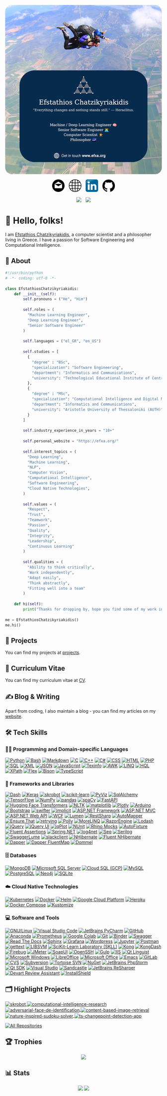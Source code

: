 <p align="center">
  <img src="https://github.com/efstathios-chatzikyriakidis/efstathios-chatzikyriakidis/blob/main/assets/header-image.png" />
</p>

<p align="center">
  <a href= "https://efxa.org/contact/"><img height="40" src="https://github.com/efstathios-chatzikyriakidis/efstathios-chatzikyriakidis/blob/main/assets/email-icon.svg" hspace="5"></a>
  <a href= "https://efxa.org/"><img height="40" src="https://github.com/efstathios-chatzikyriakidis/efstathios-chatzikyriakidis/blob/main/assets/globe-icon.svg" hspace="5"></a>
  <a href= "https://www.linkedin.com/in/efstathioschatzikyriakidis"><img height="40" src="https://github.com/efstathios-chatzikyriakidis/efstathios-chatzikyriakidis/blob/main/assets/linkedin-icon.svg" hspace="5"></a>
  <a href= "https://github.com/efstathios-chatzikyriakidis"><img height="40" src="https://github.com/efstathios-chatzikyriakidis/efstathios-chatzikyriakidis/blob/main/assets/github-icon.svg" hspace="5"></a>
</p>

<p align="center">
  <img src="https://img.shields.io/github/followers/efstathios-chatzikyriakidis?label=Follow&style=social" hspace="5">
  <img src="https://visitor-badge.glitch.me/badge?page_id=efstathios.chatzikyriakidis.github" hspace="5">
</p>

# 👋 Hello, folks!

I am <a href= "https://efxa.org/">Efstathios Chatzikyriakidis</a>, a computer scientist and a philosopher living in Greece. I have a passion for Software Engineering and Computational Intelligence.

## 💬 About

```python
#!/usr/bin/python
# -*- coding: utf-8 -*-

class EfstathiosChatzikyriakidis:
    def __init__(self):
        self.pronouns = ("He", "Him")

        self.roles = (
          "Machine Learning Engineer",
          "Deep Learning Engineer",
          "Senior Software Engineer"
        )

        self.languages = ("el_GR", "en_US")

        self.studies = [
          {
            "degree" : "BSc",
            "specialization": "Software Engineering",
            "department": "Informatics and Communications",
            "university": "Technological Educational Institute of Central Macedonia"
          },
          {
            "degree" : "MSc",
            "specialization": "Computational Intelligence and Digital Media",
            "department": "Informatics and Communications",
            "university": "Aristotle University of Thessaloniki (AUTH)"
          }
        ]

        self.industry_experience_in_years = "10+"

        self.personal_website = "https://efxa.org/"

        self.interest_topics = (
          "Deep Learning",
          "Machine Learning",
          "NLP",
          "Computer Vision",
          "Computational Intelligence",
          "Software Engineering",
          "Cloud Native Technologies",
        )

        self.values = (
          "Respect",
          "Trust",
          "Teamwork",
          "Passion",
          "Quality",
          "Integrity",
          "Leadership",
          "Continuous Learning"
        )

        self.qualities = (
          "Ability to think critically",
          "Work independently",
          "Adapt easily",
          "Think abstractly",
          "Fitting well into a team"
        )

    def hi(self):
        print("Thanks for dropping by, hope you find some of my work interesting.")

me = EfstathiosChatzikyriakidis()
me.hi()
```

## 📘 Projects

You can find my projects at [projects](https://efxa.org/category/projects/).

## 📃 Curriculum Vitae

You can find my curriculum vitae at [CV](https://efxa.org/curriculum-vitae/).

## ✍️ Blog & Writing

Apart from coding, I also maintain a blog - you can find my articles on my [website](https://efxa.org/).

## 🛠️ Tech Skills

### 👨‍💻 Programming and Domain-specific Languages

<p>
    <a href="https://github.com/search?q=user%3Aefstathios-chatzikyriakidis+language%3Apython">         <img alt="Python"           src="https://img.shields.io/badge/Python-85019b.svg"></a>
    <a href="https://github.com/search?q=user%3Aefstathios-chatzikyriakidis+language%3Abash">           <img alt="Bash"             src="https://img.shields.io/badge/Bash-a45969.svg"></a>
    <a href="https://github.com/search?q=user%3Aefstathios-chatzikyriakidis+language%3Amarkdown">       <img alt="Markdown"         src="https://img.shields.io/badge/Markdown-85019b.svg"></a>
    <a href="https://github.com/search?q=user%3Aefstathios-chatzikyriakidis+language%3Ac">              <img alt="C"                src="https://img.shields.io/badge/C-D00000.svg"></a>
    <a href="https://github.com/search?q=user%3Aefstathios-chatzikyriakidis+language%3Acpp">            <img alt="C++"              src="https://img.shields.io/badge/C++-0f0ba7.svg"></a>
    <a href="https://github.com/search?q=user%3Aefstathios-chatzikyriakidis+language%3Acsharp">         <img alt="C#"               src="https://img.shields.io/badge/C%23-3471e3.svg"></a>
    <a href="https://github.com/search?q=user%3Aefstathios-chatzikyriakidis+language%3Acss">            <img alt="CSS"              src="https://img.shields.io/badge/CSS-14354C.svg"></a>
    <a href="https://github.com/search?q=user%3Aefstathios-chatzikyriakidis+language%3Ahtml">           <img alt="HTML"             src="https://img.shields.io/badge/HTML-FF6F00.svg"></a>
    <a href="https://github.com/search?q=user%3Aefstathios-chatzikyriakidis+language%3Aphp">            <img alt="PHP"              src="https://img.shields.io/badge/PHP-14354C.svg"></a>
    <a href="https://github.com/search?q=user%3Aefstathios-chatzikyriakidis+language%3Asql">            <img alt="SQL"              src="https://img.shields.io/badge/SQL-a45969.svg"></a>
    <a href="https://github.com/search?q=user%3Aefstathios-chatzikyriakidis+language%3Axml">            <img alt="XML"              src="https://img.shields.io/badge/XML-FF6F00.svg"></a>
    <a href="https://github.com/search?q=user%3Aefstathios-chatzikyriakidis+language%3Ajson">           <img alt="JSON"             src="https://img.shields.io/badge/JSON-85019b.svg"></a>
    <a href="https://github.com/search?q=user%3Aefstathios-chatzikyriakidis+language%3Ajavascript">     <img alt="JavaScript"       src="https://img.shields.io/badge/JavaScript-0f0ba7.svg"></a>
    <a href="https://github.com/search?q=user%3Aefstathios-chatzikyriakidis+extension%3Atexi">          <img alt="Texinfo"          src="https://img.shields.io/badge/Texinfo-14354C.svg"></a>
    <a href="https://github.com/search?q=user%3Aefstathios-chatzikyriakidis+language%3Aawk">            <img alt="AWK"              src="https://img.shields.io/badge/AWK-3471e3.svg"></a>
    <a href="#">                                                                                        <img alt="LINQ"             src="https://img.shields.io/badge/LINQ-14354C.svg"></a>
    <a href="#">                                                                                        <img alt="HQL"              src="https://img.shields.io/badge/HQL-FF6F00.svg"></a>
    <a href="#">                                                                                        <img alt="XPath"            src="https://img.shields.io/badge/XPath-a45969.svg"></a>
    <a href="https://github.com/search?q=user%3Aefstathios-chatzikyriakidis+extension%3Alex">           <img alt="Flex"             src="https://img.shields.io/badge/Flex-14354C.svg"></a>
    <a href="https://github.com/search?q=user%3Aefstathios-chatzikyriakidis+extension%3Ay">             <img alt="Bison"            src="https://img.shields.io/badge/Bison-85019b.svg"></a>
    <a href="https://github.com/search?q=user%3Aefstathios-chatzikyriakidis+language%3Atypescript">     <img alt="TypeScript"       src="https://img.shields.io/badge/TypeScript-0f0ba7.svg"></a>
</p>

### 🧰 Frameworks and Libraries

<p>
    <a href="https://plotly.com/dash/">                                         <img alt="Dash"                         src="https://img.shields.io/badge/Dash-a45969.svg"></a>
    <a href="https://keras.io/">                                                <img alt="Keras"                        src="https://img.shields.io/badge/Keras-3471e3.svg"></a>
    <a href="https://skrobot.readthedocs.io/">                                  <img alt="skrobot"                      src="https://img.shields.io/badge/skrobot-0f0ba7.svg"></a>
    <a href="https://scikit-learn.org/">                                        <img alt="scikit-learn"                 src="https://img.shields.io/badge/scikit--learn-85019b.svg"></a>
    <a href="https://pyviz.org/">                                               <img alt="PyViz"                        src="https://img.shields.io/badge/PyViz-14354C.svg"></a>
    <a href="https://www.sqlalchemy.org/">                                      <img alt="SqlAlchemy"                   src="https://img.shields.io/badge/SqlAlchemy-FF6F00.svg"></a>
    <a href="https://www.tensorflow.org/">                                      <img alt="TensorFlow"                   src="https://img.shields.io/badge/TensorFlow-14354C.svg"></a>
    <a href="https://numpy.org/">                                               <img alt="NumPy"                        src="https://img.shields.io/badge/NumPy-FF6F00.svg"></a>
    <a href="https://pandas.pydata.org/">                                       <img alt="pandas"                       src="https://img.shields.io/badge/pandas-3471e3.svg"></a>
    <a href="https://spacy.io/">                                                <img alt="spaCy"                        src="https://img.shields.io/badge/spaCy-FF6F00.svg"></a>
    <a href="https://fastapi.tiangolo.com/">                                    <img alt="FastAPI"                      src="https://img.shields.io/badge/FastAPI-245227.svg"></a>
    <a href="https://huggingface.co/">                                          <img alt="Hugging Face Transformers"    src="https://img.shields.io/badge/Hugging Face Transformers-3471e3.svg"></a>
    <a href="https://www.nltk.org/">                                            <img alt="NLTK"                         src="https://img.shields.io/badge/NLTK-14354C.svg"></a>
    <a href="https://matplotlib.org/">                                          <img alt="matplotlib"                   src="https://img.shields.io/badge/matplotlib-D00000.svg"></a>
    <a href="https://plotly.com/">                                              <img alt="Plotly"                       src="https://img.shields.io/badge/Plotly-FF6F00.svg"></a>
    <a href="https://www.arduino.cc/">                                          <img alt="Arduino"                      src="https://img.shields.io/badge/Arduino-14354C.svg"></a>
    <a href="https://getbootstrap.com/">                                        <img alt="Bootstrap"                    src="https://img.shields.io/badge/Bootstrap-85019b.svg"></a>
    <a href="https://pypi.org/project/swifter/">                                <img alt="swifter"                      src="https://img.shields.io/badge/swifter-3471e3.svg"></a>
    <a href="https://implicit.readthedocs.io/">                                 <img alt="implicit"                     src="https://img.shields.io/badge/implicit-0f0ba7.svg"></a>
    <a href="https://en.wikipedia.org/wiki/ASP.NET">                            <img alt="ASP.NET Framework"            src="https://img.shields.io/badge/ASP.NET Framework-14354C.svg"></a>
    <a href="https://en.wikipedia.org/wiki/ASP.NET_MVC">                        <img alt="ASP.NET MVC"                  src="https://img.shields.io/badge/ASP.NET MVC-D00000.svg"></a>
    <a href="https://en.wikipedia.org/wiki/ASP.NET_Web_API">                    <img alt="ASP.NET Web API"              src="https://img.shields.io/badge/ASP.NET Web API-245227.svg"></a>
    <a href="https://en.wikipedia.org/wiki/Windows_Communication_Foundation">   <img alt="WCF"                          src="https://img.shields.io/badge/WCF-14354C.svg"></a>
    <a href="https://lumen.laravel.com/">                                       <img alt="Lumen"                        src="https://img.shields.io/badge/Lumen-85019b.svg"></a>
    <a href="https://restsharp.dev/">                                           <img alt="RestSharp"                    src="https://img.shields.io/badge/RestSharp-FF6F00.svg"></a>
    <a href="https://automapper.org/">                                          <img alt="AutoMapper"                   src="https://img.shields.io/badge/AutoMapper-3471e3.svg"></a>
    <a href="https://www.nuget.org/packages/ensure.that">                       <img alt="Ensure.That"                  src="https://img.shields.io/badge/Ensure.That-0f0ba7.svg"></a>
    <a href="https://pypi.org/project/retrying/">                               <img alt="retrying"                     src="https://img.shields.io/badge/retrying-14354C.svg"></a>
    <a href="https://www.thepollyproject.org/">                                 <img alt="Polly"                        src="https://img.shields.io/badge/Polly-FF6F00.svg"></a>
    <a href="https://morelinq.github.io/">                                      <img alt="MoreLINQ"                     src="https://img.shields.io/badge/MoreLINQ-14354C.svg"></a>
    <a href="https://antaris.github.io/RazorEngine/">                           <img alt="RazorEngine"                  src="https://img.shields.io/badge/RazorEngine-0f0ba7.svg"></a>
    <a href="https://lodash.com/">                                              <img alt="Lodash"                       src="https://img.shields.io/badge/Lodash-a45969.svg"></a>
    <a href="https://jquery.com/">                                              <img alt="jQuery"                       src="https://img.shields.io/badge/jQuery-FF6F00.svg"></a>
    <a href="https://jqueryui.com/">                                            <img alt="jQuery UI"                    src="https://img.shields.io/badge/jQuery UI-245227.svg"></a>
    <a href="https://www.jqplot.com/">                                          <img alt="jqPlot"                       src="https://img.shields.io/badge/jqPlot-3471e3.svg"></a>
    <a href="https://nunit.org/">                                               <img alt="NUnit"                        src="https://img.shields.io/badge/NUnit-0f0ba7.svg"></a>
    <a href="https://hibernatingrhinos.com/oss/rhino-mocks">                    <img alt="Rhino Mocks"                  src="https://img.shields.io/badge/Rhino Mocks-85019b.svg"></a>
    <a href="https://autofixture.github.io/docs/quick-start/">                  <img alt="AutoFixture"                  src="https://img.shields.io/badge/AutoFixture-FF6F00.svg"></a>
    <a href="https://fluentassertions.com/introduction">                        <img alt="Fluent Assertions"            src="https://img.shields.io/badge/Fluent Assertions-3471e3.svg"></a>
    <a href="https://springframework.net/">                                     <img alt="Spring.NET"                   src="https://img.shields.io/badge/Spring.NET-14354C.svg"></a>
    <a href="https://logging.apache.org/log4net/">                              <img alt="log4net"                      src="https://img.shields.io/badge/log4net-0f0ba7.svg"></a>
    <a href="https://datalust.co/seq">                                          <img alt="Seq"                          src="https://img.shields.io/badge/Seq-14354C.svg"></a>
    <a href="https://serilog.net/">                                             <img alt="Serilog"                      src="https://img.shields.io/badge/Serilog-245227.svg"></a>
    <a href="https://github.com/DarkaOnLine/SwaggerLume">                       <img alt="SwaggerLume"                  src="https://img.shields.io/badge/SwaggerLume-FF6F00.svg"></a>
    <a href="https://pypi.org/project/slackclient/">                            <img alt="slackclient"                  src="https://img.shields.io/badge/slackclient-0f0ba7.svg"></a>
    <a href="https://nhibernate.info/">                                         <img alt="NHibernate"                   src="https://img.shields.io/badge/NHibernate-a45969.svg"></a>
    <a href="https://github.com/nhibernate/fluent-nhibernate/wiki">             <img alt="Fluent NHibernate"            src="https://img.shields.io/badge/Fluent NHibernate-FF6F00.svg"></a>
    <a href="https://dapper-tutorial.net/">                                     <img alt="Dapper"                       src="https://img.shields.io/badge/Dapper-3471e3.svg"></a>
    <a href="https://dapper-tutorial.net/dapper-fluentmap">                     <img alt="Dapper FluentMap"             src="https://img.shields.io/badge/Dapper FluentMap-85019b.svg"></a>
    <a href="https://github.com/henkmollema/Dommel">                            <img alt="Dommel"                       src="https://img.shields.io/badge/Dommel-245227.svg"></a>
</p>

### 🗄️ Databases

<p>
    <a href="https://www.mongodb.com/">                                 <img alt="MongoDB"                  src="https://img.shields.io/badge/MongoDB-14354C.svg"></a>
    <a href="https://en.wikipedia.org/wiki/Microsoft_SQL_Server">       <img alt="Microsoft SQL Server"     src="https://img.shields.io/badge/Microsoft SQL Server-3471e3.svg"></a>
    <a href="https://cloud.google.com/sql">                             <img alt="Cloud SQL (GCP)"          src="https://img.shields.io/badge/Cloud SQL (GCP)-D00000.svg"></a>
    <a href="https://www.mysql.com/">                                   <img alt="MySQL"                    src="https://img.shields.io/badge/MySQL-245227.svg"></a>
    <a href="https://www.postgresql.org/">                              <img alt="PostgreSQL"               src="https://img.shields.io/badge/PostgreSQL-FF6F00.svg"></a>
    <a href="https://neo4j.com/">                                       <img alt="Neo4j"                    src="https://img.shields.io/badge/Neo4j-14354C.svg"></a>
    <a href="https://www.sqlite.org/index.html">                        <img alt="SQLite"                   src="https://img.shields.io/badge/SQLite-3471e3.svg"></a>
</p>

### ☁️ Cloud Native Technologies

<p>
    <a href="https://kubernetes.io/">               <img alt="Kubernetes"               src="https://img.shields.io/badge/Kubernetes-3471e3.svg"></a>
    <a href="https://www.docker.com/">              <img alt="Docker"                   src="https://img.shields.io/badge/Docker-a45969.svg"></a>
    <a href="https://helm.sh/">                     <img alt="Helm"                     src="https://img.shields.io/badge/Helm-D00000.svg"></a>
    <a href="https://cloud.google.com">             <img alt="Google Cloud Platform"    src="https://img.shields.io/badge/Google Cloud Platform-245227.svg"></a>
    <a href="https://www.heroku.com/">              <img alt="Heroku"                   src="https://img.shields.io/badge/Heroku-14354C.svg"></a>
    <a href="https://docs.docker.com/compose/">     <img alt="Docker Compose"           src="https://img.shields.io/badge/Docker Compose-FF6F00.svg"></a>
    <a href="https://kustomize.io/">                <img alt="Kustomize"                src="https://img.shields.io/badge/Kustomize-a45969.svg"></a>
</p>

### 💻 Software and Tools

<p>
   <a href="https://en.wikipedia.org/wiki/Linux">                                   <img alt="GNU/Linux"                               src="https://img.shields.io/badge/GNU/Linux-85019b.svg"></a>
   <a href="https://code.visualstudio.com/">                                        <img alt="Visual Studio Code"                      src="https://img.shields.io/badge/Visual Studio Code-a45969.svg"></a>
   <a href="https://www.jetbrains.com/pycharm">                                     <img alt="JetBrains PyCharm"                       src="https://img.shields.io/badge/JetBrains PyCharm-D00000.svg"></a>
   <a href="https://github.com/">                                                   <img alt="GitHub"                                  src="https://img.shields.io/badge/GitHub-3471e3.svg"></a>
   <a href="https://www.anaconda.com/">                                             <img alt="Anaconda"                                src="https://img.shields.io/badge/Anaconda-0f0ba7.svg"></a>
   <a href="https://prometheus.io/">                                                <img alt="Prometheus"                              src="https://img.shields.io/badge/Prometheus-245227.svg"></a>
   <a href="https://research.google.com/colaboratory/">                             <img alt="Google Colab"                            src="https://img.shields.io/badge/Google Colab-FF6F00.svg"></a>
   <a href="https://git-scm.com/">                                                  <img alt="Git"                                     src="https://img.shields.io/badge/Git-0f0ba7.svg"></a>
   <a href="https://mybinder.org/">                                                 <img alt="Binder"                                  src="https://img.shields.io/badge/Binder-85019b.svg"></a>
   <a href="https://swagger.io/">                                                   <img alt="Swagger"                                 src="https://img.shields.io/badge/Swagger-a45969.svg"></a>
   <a href="https://readthedocs.org/">                                              <img alt="Read The Docs"                           src="https://img.shields.io/badge/Read The Docs-D00000.svg"></a>
   <a href="https://www.sphinx-doc.org/">                                           <img alt="Sphinx"                                  src="https://img.shields.io/badge/Sphinx-3471e3.svg"></a>
   <a href="https://grafana.com/">                                                  <img alt="Grafana"                                 src="https://img.shields.io/badge/Grafana-0f0ba7.svg"></a>
   <a href="https://wordpress.org/">                                                <img alt="Wordpress"                               src="https://img.shields.io/badge/Wordpress-245227.svg"></a>
   <a href="https://jupyter.org/">                                                  <img alt="Jupyter"                                 src="https://img.shields.io/badge/Jupyter-FF6F00.svg"></a>
   <a href="https://www.postman.com/">                                              <img alt="Postman"                                 src="https://img.shields.io/badge/Postman-85019b.svg"></a>
   <a href="https://www.gnu.org/software/gettext/">                                 <img alt="gettext"                                 src="https://img.shields.io/badge/gettext-a45969.svg"></a>
   <a href="https://en.wikipedia.org/wiki/LIBSVM">                                  <img alt="LIBSVM"                                  src="https://img.shields.io/badge/LIBSVM-D00000.svg"></a>
   <a href="https://scikit-learn-laboratory.readthedocs.io/">                       <img alt="SciKit-Learn Laboratory (SKLL)"          src="https://img.shields.io/badge/SciKit--Learn Laboratory (SKLL)-3471e3.svg"></a>
   <a href="https://konghq.com/">                                                   <img alt="Kong"                                    src="https://img.shields.io/badge/Kong-0f0ba7.svg"></a>
   <a href="https://kongdash.in/">                                                  <img alt="KongDash"                                src="https://img.shields.io/badge/KongDash-245227.svg"></a>
   <a href="https://getfirebug.com/">                                               <img alt="Firebug"                                 src="https://img.shields.io/badge/Firebug-FF6F00.svg"></a>
   <a href="https://jmeter.apache.org/">                                            <img alt="JMeter"                                  src="https://img.shields.io/badge/JMeter-85019b.svg"></a>
   <a href="https://www.soapui.org/">                                               <img alt="SoapUI"                                  src="https://img.shields.io/badge/SoapUI-a45969.svg"></a>
   <a href="https://www.openssh.com/">                                              <img alt="OpenSSH"                                 src="https://img.shields.io/badge/OpenSSH-3471e3.svg"></a>
   <a href="https://gulpjs.com/">                                                   <img alt="Gulp"                                    src="https://img.shields.io/badge/Gulp-0f0ba7.svg"></a>
   <a href="https://www.iis.net/">                                                  <img alt="IIS"                                     src="https://img.shields.io/badge/IIS-245227.svg"></a>
   <a href="https://doc.qt.io/qt-5/qtlinguist-index.html">                          <img alt="Qt Linguist"                             src="https://img.shields.io/badge/Qt Linguist-FF6F00.svg"></a>
   <a href="https://www.microsoft.com/en-us/windows">                               <img alt="Microsoft Windows"                       src="https://img.shields.io/badge/Microsoft Windows-85019b.svg"></a>
   <a href="https://www.libreoffice.org/">                                          <img alt="LibreOffice"                             src="https://img.shields.io/badge/LibreOffice-a45969.svg"></a>
   <a href="https://www.office.com/">                                               <img alt="Microsoft Office"                        src="https://img.shields.io/badge/Microsoft Office-D00000.svg"></a>
   <a href="https://www.gnu.org/software/emacs/">                                   <img alt="Emacs"                                   src="https://img.shields.io/badge/Emacs-3471e3.svg"></a>
   <a href="https://about.gitlab.com/">                                             <img alt="GitLab"                                  src="https://img.shields.io/badge/GitLab-0f0ba7.svg"></a>
   <a href="https://www.nongnu.org/cvs/">                                           <img alt="CVS"                                     src="https://img.shields.io/badge/CVS-245227.svg"></a>
   <a href="https://subversion.apache.org/">                                        <img alt="Subversion"                              src="https://img.shields.io/badge/Subversion-FF6F00.svg"></a>
   <a href="https://tortoisesvn.net/">                                              <img alt="Tortoise SVN"                            src="https://img.shields.io/badge/Tortoise SVn-85019b.svg"></a>
   <a href="https://www.nuget.org/">                                                <img alt="NuGet"                                   src="https://img.shields.io/badge/NuGet-a45969.svg"></a>
   <a href="https://www.jetbrains.com/phpstorm/">                                   <img alt="JetBrains PhpStorm"                      src="https://img.shields.io/badge/JetBrains PhpStorm-D00000.svg"></a>
   <a href="https://doc.qt.io/">                                                    <img alt="Qt SDK"                                  src="https://img.shields.io/badge/Qt SDK-3471e3.svg"></a>
   <a href="https://visualstudio.microsoft.com/">                                   <img alt="Visual Studio"                           src="https://img.shields.io/badge/Visual Studio-0f0ba7.svg"></a>
   <a href="https://en.wikipedia.org/wiki/Sandcastle_(software)">                   <img alt="Sandcastle"                              src="https://img.shields.io/badge/Sandcastle-245227.svg"></a>
   <a href="https://www.jetbrains.com/resharper/">                                  <img alt="JetBrains ReSharper"                     src="https://img.shields.io/badge/JetBrains ReSharper-FF6F00.svg"></a>
   <a href="https://www.devart.com/review-assistant">                               <img alt="Devart Review Assistant"                 src="https://img.shields.io/badge/Devart Review Assistant-85019b.svg"></a>
   <a href="https://www.revenera.com/install/products/installshield.html">          <img alt="InstallShield"                           src="https://img.shields.io/badge/InstallShield-a45969.svg"></a>
</p>

## 🗂️ Highlight Projects

<p align="left">
  <a href="https://github.com/efstathios-chatzikyriakidis/skrobot">
    <img align="center" src="https://github-readme-stats.vercel.app/api/pin/?username=efstathios-chatzikyriakidis&repo=skrobot&show_icons=true&line_height=27" alt="skrobot" />
  </a>

  <a href="https://github.com/efstathios-chatzikyriakidis/computational-intelligence-research">
    <img align="center" src="https://github-readme-stats.vercel.app/api/pin/?username=efstathios-chatzikyriakidis&repo=computational-intelligence-research&show_icons=true&line_height=27" alt="computational-intelligence-research" />
  </a>

  <a href="https://github.com/efstathios-chatzikyriakidis/adversarial-face-de-identification">
    <img align="center" src="https://github-readme-stats.vercel.app/api/pin/?username=efstathios-chatzikyriakidis&repo=adversarial-face-de-identification&show_icons=true&line_height=27" alt="adversarial-face-de-identification" />
  </a>

  <a href="https://github.com/efstathios-chatzikyriakidis/content-based-image-retrieval">
    <img align="center" src="https://github-readme-stats.vercel.app/api/pin/?username=efstathios-chatzikyriakidis&repo=content-based-image-retrieval&show_icons=true&line_height=27" alt="content-based-image-retrieval" />
  </a>

  <a href="https://github.com/efstathios-chatzikyriakidis/nature-inspired-sudoku-solver">
    <img align="center" src="https://github-readme-stats.vercel.app/api/pin/?username=efstathios-chatzikyriakidis&repo=nature-inspired-sudoku-solver&show_icons=true&line_height=27" alt="nature-inspired-sudoku-solver" />
  </a>

  <a href="https://github.com/efstathios-chatzikyriakidis/ts-changepoint-detection-app">
    <img align="center" src="https://github-readme-stats.vercel.app/api/pin/?username=efstathios-chatzikyriakidis&repo=ts-changepoint-detection-app&show_icons=true&line_height=27" alt="ts-changepoint-detection-app" />
  </a>
</p>

<p align="left">
  <a href="https://github.com/efstathios-chatzikyriakidis?tab=repositories&sort=stargazers">
    <img alt="All Repositories" src="https://custom-icon-badges.herokuapp.com/badge/-All%20Repos-2962FF?style=for-the-badge&logoColor=white&logo=repo" />
  </a>
</p>

## 🏆 Trophies

<p align="center">
  <img align="center" src="https://github-profile-trophy.vercel.app/?username=efstathios-chatzikyriakidis&column=7&hide_border=True" />
</p>

## 📊 Stats

<p align="center">
  <img align="center" src="https://github-readme-stats.vercel.app/api/top-langs/?username=efstathios-chatzikyriakidis&hide_langs_below=18&line_height=27&layout=compact&hide_border=True" />

  <img align="center" src="https://github-readme-stats.vercel.app/api?username=efstathios-chatzikyriakidis&show_icons=true&count_private=true&include_all_commits=true&line_height=21&hide_border=True" />
</p>
